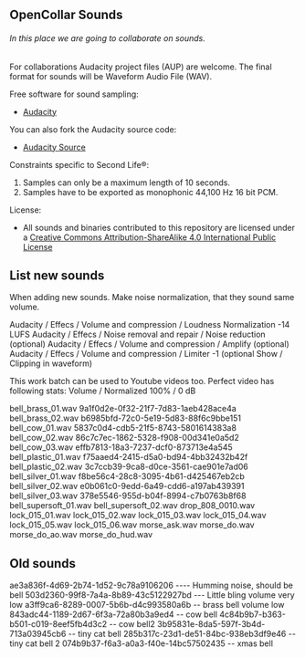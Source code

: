 ## OpenCollar Sounds

###### In this place we are going to collaborate on sounds.

For collaborations Audacity project files (AUP) are welcome.
The final format for sounds will be Waveform Audio File (WAV).

Free software for sound sampling:
* [Audacity](http://audacityteam.org/)

You can also fork the Audacity source code:
* [Audacity Source](https://github.com/audacity/audacity)

Constraints specific to Second Life®:
  1. Samples can only be a maximum length of 10 seconds.
  2. Samples have to be exported as monophonic 44,100 Hz 16 bit PCM.

License:
* All sounds and binaries contributed to this repository are licensed under a [Creative Commons Attribution-ShareAlike 4.0 International Public License](https://creativecommons.org/licenses/by-sa/4.0/)


## List new sounds
When adding new sounds. Make noise normalization, that they sound same volume.

Audacity / Effecs / Volume and compression / Loudness Normalization -14 LUFS
Audacity / Effecs / Noise removal and repair / Noise reduction (optional)
Audacity / Effecs / Volume and compression / Amplify (optional)
Audacity / Effecs / Volume and compression / Limiter -1 (optional Show / Clipping in waveform)

This work batch can be used to Youtube videos too. 
Perfect video has following stats: Volume / Normalized 100% / 0 dB

bell_brass_01.wav       9a1f0d2e-0f32-21f7-7d83-1aeb428ace4a
bell_brass_02.wav       b6985bfd-72c0-5e19-5d83-88f6c9bbe151
bell_cow_01.wav         5837c0d4-cdb5-21f5-8743-5801614383a8
bell_cow_02.wav         86c7c7ec-1862-5328-f908-00d341e0a5d2
bell_cow_03.wav         effb7813-18a3-7237-dcf0-873713e4a545
bell_plastic_01.wav     f75aaed4-2415-d5a0-bd94-4bb32432b42f
bell_plastic_02.wav     3c7ccb39-9ca8-d0ce-3561-cae901e7ad06
bell_silver_01.wav      f8be56c4-28c8-3095-4b61-d425467eb2cb
bell_silver_02.wav      e0b061c0-9edd-6a49-cdd6-a197ab439391
bell_silver_03.wav      378e5546-955d-b04f-8994-c7b0763b8f68
bell_supersoft_01.wav
bell_supersoft_02.wav
drop_808_0010.wav
lock_015_01.wav
lock_015_02.wav
lock_015_03.wav
lock_015_04.wav
lock_015_05.wav
lock_015_06.wav
morse_ask.wav
morse_do.wav
morse_do_ao.wav
morse_do_hud.wav

## Old sounds
ae3a836f-4d69-2b74-1d52-9c78a9106206 ---- Humming noise, should be bell
503d2360-99f8-7a4a-8b89-43c5122927bd --- Little bling volume very low
a3ff9ca6-8289-0007-5b6b-d4c993580a6b -- brass bell volume low
843adc44-1189-2d67-6f3a-72a80b3a9ed4 -- cow bell
4c84b9b7-b363-b501-c019-8eef5fb4d3c2 -- cow bell2
3b95831e-8da5-597f-3b4d-713a03945cb6 -- tiny cat bell
285b317c-23d1-de51-84bc-938eb3df9e46 -- tiny cat bell 2
074b9b37-f6a3-a0a3-f40e-14bc57502435 -- xmas bell
